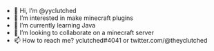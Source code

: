 - 👋 Hi, I’m @yyclutched
- 👀 I’m interested in make minecraft plugins
- 🌱 I’m currently learning Java
- 💞️ I’m looking to collaborate on a minecraft server
- 📫 How to reach me? yclutched#4041 or twitter.com/@theyclutched

<!---
yyclutched/yyclutched is a ✨ special ✨ repository because its `README.md` (this file) appears on your GitHub profile.
You can click the Preview link to take a look at your changes.
--->
